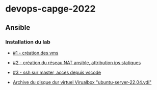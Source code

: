 # devops-capge-2022

## Ansible

### Installation du lab
- [#1 - création des vms](https://opusidea-training.s3.eu-west-3.amazonaws.com/divers/ansible-lab/2022-09-20-ansible-lab-1.webm)
- [#2 - création du réseau NAT ansible, attribution ips statiques](https://opusidea-training.s3.eu-west-3.amazonaws.com/divers/ansible-lab/2022-09-20-ansible-lab-2.webm)
- [#3 - ssh sur master, accès depuis vscode](https://opusidea-training.s3.eu-west-3.amazonaws.com/divers/ansible-lab/2022-09-20-ansible-lab-3.webm)

- [Archive du disque dur virtuel Virualbox "ubuntu-server-22.04.vdi"](https://opusidea-training.s3.eu-west-3.amazonaws.com/divers/ansible-lab/ubuntu-server-22.04.7z)